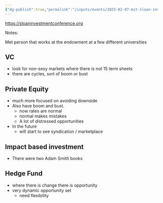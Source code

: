 ```yaml
---
{"dg-publish":true,"permalink":"/inputs/events/2025-02-07-mit-sloan-investment-conference-2025/","tags":["attended"]}
---
```



https://sloaninvestmentconference.org

Notes:

Met person that works at the endowment at a few different universities

## VC 
- look for non-sexy markets where there is not 15 term sheets
- there are cycles, sort of boom or bust

## Private Equity
- much more focused on avoiding downside
- Also have boom and bust.
	- now rates are normal
	- normal makes mistakes
	- A lot of distressed opportunities
- In the future
	- will start to see syndication / marketplace


## Impact based investment
- There were two Adam Smith books

## Hedge Fund
- where there is change there is opportunity
- very dynamic opportunity set
	- need flexibility